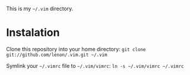 This is my `~/.vim` directory.

Instalation
===========

Clone this repository into your home directory:
`git clone git://github.com/lenon/.vim.git ~/.vim`

Symlink your `~/.vimrc` file to `~/.vim/vimrc`:
`ln -s ~/.vim/vimrc ~/.vimrc`

